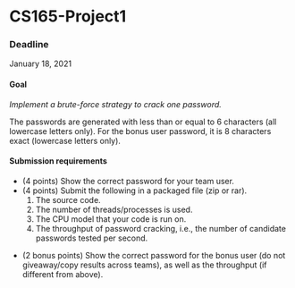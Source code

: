 # CS165-Project1

### Deadline
January 18, 2021

#### Goal
*Implement a brute-force strategy to crack one password.*

The passwords are generated with less than or equal to 6 characters (all
lowercase letters only). For the bonus user password, it is 8 characters
exact (lowercase letters only).

#### Submission requirements
* (4 points) Show the correct password for your team user.
* (4 points) Submit the following in a packaged file (zip or rar).
    1) The source code.
    2) The number of threads/processes is used.
    3) The CPU model that your code is run on.
    4) The throughput of password cracking, i.e., the number of candidate
passwords tested per second.
- (2 bonus points) Show the correct password for the bonus user (do not
giveaway/copy results across teams), as well as the throughput (if different from
above).
